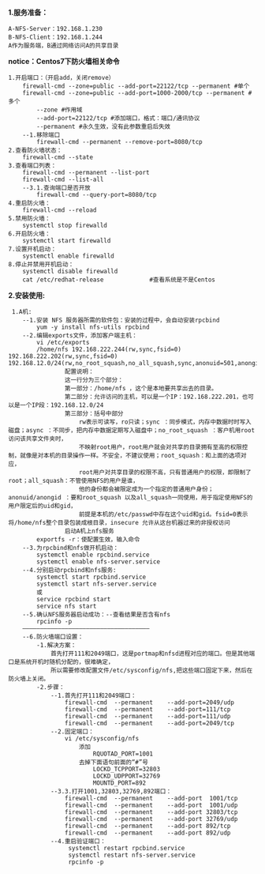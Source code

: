 
**1.服务准备：**

    A-NFS-Server：192.168.1.230
    B-NFS-Client：192.168.1.244
    A作为服务端，B通过网络访问A的共享目录

**notice：Centos7下防火墙相关命令**
    
    1.开启端口：（开启add，关闭remove） 
        firewall-cmd --zone=public --add-port=22122/tcp --permanent #单个 
        firewall-cmd --zone=public --add-port=1000-2000/tcp --permanent #多个 
            --zone #作用域 
            --add-port=22122/tcp #添加端口，格式：端口/通讯协议 
            --permanent #永久生效，没有此参数重启后失效
        --1.移除端口
            firewall-cmd --permanent --remove-port=8080/tcp
    2.查看防火墙状态： 
        firewall-cmd --state
    3.查看端口列表： 
        firewall-cmd --permanent --list-port
        firewall-cmd --list-all 
        --3.1.查询端口是否开放
            firewall-cmd --query-port=8080/tcp
    4.重启防火墙： 
        firewall-cmd --reload
    5.禁用防火墙： 
        systemctl stop firewalld
    6.开启防火墙： 
        systemctl start firewalld
    7.设置开机启动： 
        systemctl enable firewalld
    8.停止并禁用开机启动： 
        systemctl disable firewalld
        cat /etc/redhat-release             #查看系统是不是Centos 

**2.安装使用:**

     1.A机:
        --1.安装 NFS 服务器所需的软件包：安装的过程中，会自动安装rpcbind   
            yum -y install nfs-utils rpcbind
        --2.编辑exports文件，添加客户端主机：
            vi /etc/exports
            /home/nfs 192.168.222.244(rw,sync,fsid=0)  192.168.222.202(rw,sync,fsid=0)  192.168.12.0/24(rw,no_root_squash,no_all_squash,sync,anonuid=501,anongid=501)   
                    配置说明：
                    这一行分为三个部分：
                    第一部分：/home/nfs ，这个是本地要共享出去的目录。
                    第二部分：允许访问的主机，可以是一个IP：192.168.222.201，也可以是一个IP段：192.168.12.0/24
                    第三部分：括号中部分
                        rw表示可读写，ro只读；sync ：同步模式，内存中数据时时写入磁盘；async ：不同步，把内存中数据定期写入磁盘中；no_root_squash ：客户机用root访问该共享文件夹时，
                        不映射root用户，root用户就会对共享的目录拥有至高的权限控制，就像是对本机的目录操作一样。不安全，不建议使用；root_squash：和上面的选项对应，
                        root用户对共享目录的权限不高，只有普通用户的权限，即限制了root；all_squash：不管使用NFS的用户是谁，
                        他的身份都会被限定成为一个指定的普通用户身份；anonuid/anongid ：要和root_squash 以及all_squash一同使用，用于指定使用NFS的用户限定后的uid和gid，
                        前提是本机的/etc/passwd中存在这个uid和gid。fsid=0表示将/home/nfs整个目录包装成根目录，insecure 允许从这台机器过来的非授权访问
                    启动A机上nfs服务 
            exportfs -r：使配置生效，输入命令
        --3.为rpcbind和nfs做开机启动：
            systemctl enable rpcbind.service    
            systemctl enable nfs-server.service  
        --4.分别启动rpcbind和nfs服务:
            systemctl start rpcbind.service    
            systemctl start nfs-server.service
            或
            service rpcbind start
            service nfs start
        --5.确认NFS服务器启动成功：--查看结果是否含有nfs      
            rpcinfo -p
        ————————————————————————————————————
        --6.防火墙端口设置：
            -1.解决方案：
                首先打开111和2049端口，这是portmap和nfsd进程对应的端口。但是其他端口是系统开机时随机分配的，很难确定，
                所以需要修改配置文件/etc/sysconfig/nfs,把这些端口固定下来，然后在防火墙上关闭。
            -2.步骤：
                --1.首先打开111和2049端口：
                    firewall-cmd  --permanent    --add-port=2049/udp
                    firewall-cmd  --permanent    --add-port=111/tcp
                    firewall-cmd  --permanent    --add-port=111/udp
                    firewall-cmd  --permanent    --add-port=2049/tcp
                --2.固定端口：
                    vi /etc/sysconfig/nfs
                        添加
                            RQUOTAD_PORT=1001
                        去掉下面语句前面的“#”号
                            LOCKD_TCPPORT=32803
                            LOCKD_UDPPORT=32769
                            MOUNTD_PORT=892
                --3.3.打开1001,32803,32769,892端口：
                    firewall-cmd  --permanent    --add-port  1001/tcp
                    firewall-cmd  --permanent    --add-port  1001/udp
                    firewall-cmd  --permanent    --add-port 32803/tcp
                    firewall-cmd  --permanent    --add-port 32769/udp
                    firewall-cmd  --permanent    --add-port 892/tcp
                    firewall-cmd  --permanent    --add-port 892/udp
                --4.重启验证端口：   
                     systemctl restart rpcbind.service    
                     systemctl restart nfs-server.service
                     rpcinfo -p
                
            
            
            
            
            